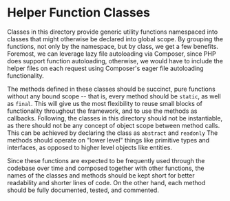 # Helper Function Classes

Classes in this directory provide generic utility functions namespaced into
classes that might otherwise be declared into global scope. By grouping the
functions, not only by the namespace, but by class, we get a few benefits.
Foremost, we can leverage lazy file autoloading via Composer, since PHP does
support function autoloading, otherwise, we would have to include the helper
files on each request using Composer's eager file autoloading functionality.

The methods defined in these classes should be succinct, pure functions without
any bound scope -- that is, every method should be `static`, as well as `final`.
This will give us the most flexibility to reuse small blocks of functionality 
throughout the framework, and to use the methods as callbacks. Following, the 
classes in this directory should not be instantiable, as there should not be any concept of
object scope between method calls. This can be achieved by declaring the class
as `abstract` and `readonly` The methods should operate on "lower level" things 
like primitive types and interfaces, as opposed to higher level objects like
entities.

Since these functions are expected to be frequently used through the codebase
over time and composed together with other functions, the names of the classes
and methods should be kept short for better readability and shorter lines of
code. On the other hand, each method should be fully documented, tested, and commented.
